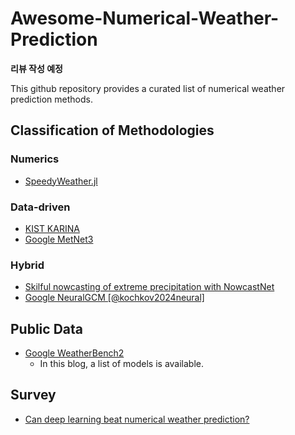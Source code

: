 # Awesome-Numerical-Weather-Prediction

**리뷰 작성 예정**

This github repository provides a curated list of numerical weather prediction methods.

## Classification of Methodologies

### Numerics

- [SpeedyWeather.jl](https://speedyweather.github.io/SpeedyWeather.jl/dev/)

### Data-driven

- [KIST KARINA](https://arxiv.org/abs/2403.10555)
- [Google MetNet3](https://research.google/blog/metnet-3-a-state-of-the-art-neural-weather-model-available-in-google-products/)

### Hybrid
- [Skilful nowcasting of extreme precipitation with NowcastNet](https://www.nature.com/articles/s41586-023-06184-4)
- [Google NeuralGCM [@kochkov2024neural]](https://www.nature.com/articles/s41586-024-07744-y)


## Public Data

- [Google WeatherBench2](https://sites.research.google/weatherbench/)
    - In this blog, a list of models is available.


## Survey

- [Can deep learning beat numerical weather prediction?](https://royalsocietypublishing.org/doi/full/10.1098/rsta.2020.0097)